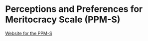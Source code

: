 # Perceptions and Preferences for Meritocracy Scale (PPM-S)


[Website for the PPM-S](https://juancarloscastillo.github.io/merit-scale/)
